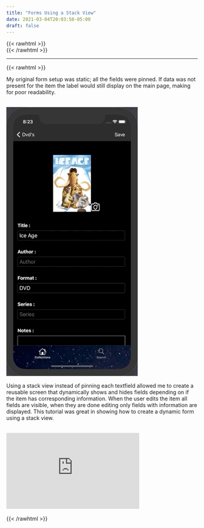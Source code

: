 ```yaml
---
title: "Forms Using a Stack View"
date: 2021-03-04T20:03:58-05:00
draft: false
---
```

{{< rawhtml >}}
<br />
{{< /rawhtml >}}

***
{{< rawhtml >}}

<p>My original form setup was static; all the fields were pinned.  If data was not present for the item the label would still display on the main page, making for poor readability.</p>
<br />
<img src="/images/swift/collect/FormView.gif" class="centergif">
<br />
<p>Using a stack view instead of pinning each textfield allowed me to create a reusable screen that dynamically shows and hides fields depending on if the item has corresponding information. When the user edits the item all fields are visible, when they are done editing only fields with information are displayed. This tutorial was great in showing how to create a dynamic form using a stack view.</p>
 <br />
<iframe width="350" height="200" class="center" src="https://www.youtube.com/embed/-haK6v6YiU8" title="YouTube video player" frameborder="0" allow="accelerometer; autoplay; clipboard-write; encrypted-media; gyroscope; picture-in-picture" allowfullscreen></iframe>

{{< /rawhtml >}}
